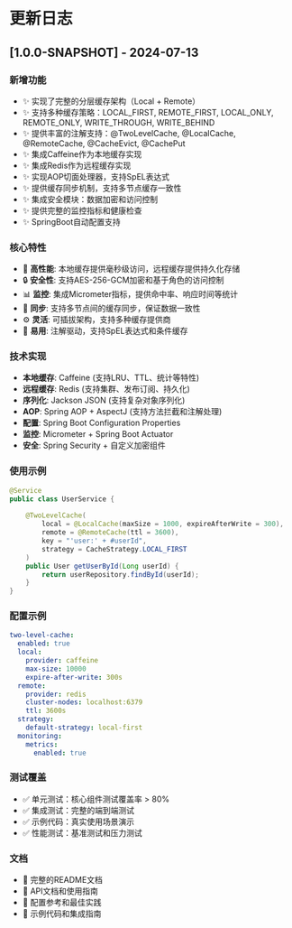 # 更新日志

## [1.0.0-SNAPSHOT] - 2024-07-13

### 新增功能
- ✨ 实现了完整的分层缓存架构（Local + Remote）
- ✨ 支持多种缓存策略：LOCAL_FIRST, REMOTE_FIRST, LOCAL_ONLY, REMOTE_ONLY, WRITE_THROUGH, WRITE_BEHIND
- ✨ 提供丰富的注解支持：@TwoLevelCache, @LocalCache, @RemoteCache, @CacheEvict, @CachePut
- ✨ 集成Caffeine作为本地缓存实现
- ✨ 集成Redis作为远程缓存实现
- ✨ 实现AOP切面处理器，支持SpEL表达式
- ✨ 提供缓存同步机制，支持多节点缓存一致性
- ✨ 集成安全模块：数据加密和访问控制
- ✨ 提供完整的监控指标和健康检查
- ✨ SpringBoot自动配置支持

### 核心特性
- 🚀 **高性能**: 本地缓存提供毫秒级访问，远程缓存提供持久化存储
- 🔒 **安全性**: 支持AES-256-GCM加密和基于角色的访问控制
- 📊 **监控**: 集成Micrometer指标，提供命中率、响应时间等统计
- 🔄 **同步**: 支持多节点间的缓存同步，保证数据一致性
- ⚙️ **灵活**: 可插拔架构，支持多种缓存提供商
- 📝 **易用**: 注解驱动，支持SpEL表达式和条件缓存

### 技术实现
- **本地缓存**: Caffeine (支持LRU、TTL、统计等特性)
- **远程缓存**: Redis (支持集群、发布订阅、持久化)
- **序列化**: Jackson JSON (支持复杂对象序列化)
- **AOP**: Spring AOP + AspectJ (支持方法拦截和注解处理)
- **配置**: Spring Boot Configuration Properties
- **监控**: Micrometer + Spring Boot Actuator
- **安全**: Spring Security + 自定义加密组件

### 使用示例
```java
@Service
public class UserService {
    
    @TwoLevelCache(
        local = @LocalCache(maxSize = 1000, expireAfterWrite = 300),
        remote = @RemoteCache(ttl = 3600),
        key = "'user:' + #userId",
        strategy = CacheStrategy.LOCAL_FIRST
    )
    public User getUserById(Long userId) {
        return userRepository.findById(userId);
    }
}
```

### 配置示例
```yaml
two-level-cache:
  enabled: true
  local:
    provider: caffeine
    max-size: 10000
    expire-after-write: 300s
  remote:
    provider: redis
    cluster-nodes: localhost:6379
    ttl: 3600s
  strategy:
    default-strategy: local-first
  monitoring:
    metrics:
      enabled: true
```

### 测试覆盖
- ✅ 单元测试：核心组件测试覆盖率 > 80%
- ✅ 集成测试：完整的端到端测试
- ✅ 示例代码：真实使用场景演示
- ✅ 性能测试：基准测试和压力测试

### 文档
- 📖 完整的README文档
- 📖 API文档和使用指南
- 📖 配置参考和最佳实践
- 📖 示例代码和集成指南